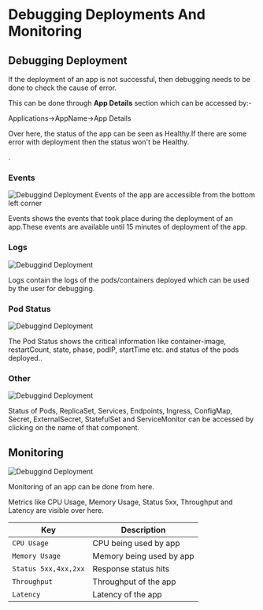 # Debugging Deployments And Monitoring
## Debugging Deployment


If the deployment of an app is not successful, then debugging needs to be done to check the cause of error.

This can be done through **App Details** section which can be accessed by:- 

Applications->AppName->App Details

Over here, the status of the app can be seen as Healthy.If there are some error with deployment then the status won't be Healthy.


.

### Events

![Debuggind Deployment](/depdebugeventedit.JPG "Debuggind Deployment")
Events of the app are accessible from the bottom left corner

Events shows the events that took place during the deployment of an app.These events are available until 15 minutes of deployment of the app.


### Logs

![Debuggind Deployment](/depdebuglogsedit.JPG "Debuggind Deployment")

Logs contain the logs of the pods/containers deployed which can be used by the user for debugging.

### Pod Status

![Debuggind Deployment](/depdebugpodstatusedit.jpg "Debuggind Deployment")

The Pod Status shows the critical information like container-image, restartCount, state, phase, podIP, startTime etc. and status of the pods deployed..

### Other

![Debuggind Deployment](/depdebugotheredit.jpg "Debuggind Deployment")

Status of Pods, ReplicaSet, Services, Endpoints, Ingress, ConfigMap, Secret, ExternalSecret, StatefulSet and ServiceMonitor can be accessed by clicking on the name of that component.

## Monitoring

![Debuggind Deployment](/depdebug1edit.JPG "Debuggind Deployment")

Monitoring of an app can be done from here.

Metrics like CPU Usage, Memory Usage, Status 5xx, Throughput and Latency are visible over here.

Key | Description
----|----
`CPU Usage` | CPU being used by app
`Memory Usage` | Memory being used by app
`Status 5xx,4xx,2xx` | Response status hits
`Throughput` | Throughput of the app
`Latency` | Latency of the app









  
